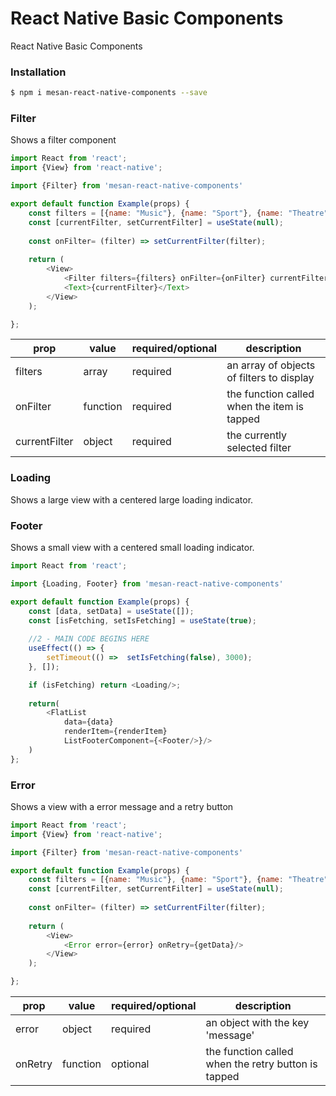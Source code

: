 # React Native Basic Components
React Native Basic Components

### Installation

```bash
$ npm i mesan-react-native-components --save
```

### Filter
Shows a filter component

```javascript
import React from 'react';
import {View} from 'react-native';

import {Filter} from 'mesan-react-native-components'

export default function Example(props) {
    const filters = [{name: "Music"}, {name: "Sport"}, {name: "Theatre"}];
    const [currentFilter, setCurrentFilter] = useState(null);
    
    const onFilter= (filter) => setCurrentFilter(filter);
    
    return (
        <View>
            <Filter filters={filters} onFilter={onFilter} currentFilter={currentFilter}/>
            <Text>{currentFilter}</Text>
        </View>
    );

};
```

| prop | value | required/optional | description |
| ---- | ----- | ----------------- | ----------- |
| filters | array | required | an array of objects of filters to display |
| onFilter | function | required | the function called when the item is tapped |
| currentFilter | object | required | the currently selected filter |


### Loading
Shows a large view with a centered large loading indicator.

### Footer
Shows a small view with a centered small loading indicator.

```javascript
import React from 'react';

import {Loading, Footer} from 'mesan-react-native-components'

export default function Example(props) {
    const [data, setData] = useState([]);
    const [isFetching, setIsFetching] = useState(true);
    
    //2 - MAIN CODE BEGINS HERE
    useEffect(() => {
        setTimeout(() =>  setIsFetching(false), 3000);
    }, []);

    if (isFetching) return <Loading/>;
    
    return(
        <FlatList
            data={data}
            renderItem={renderItem}
            ListFooterComponent={<Footer/>}/>
    )
};
```

### Error
Shows a view with a error message and a retry button

```javascript
import React from 'react';
import {View} from 'react-native';

import {Filter} from 'mesan-react-native-components'

export default function Example(props) {
    const filters = [{name: "Music"}, {name: "Sport"}, {name: "Theatre"}];
    const [currentFilter, setCurrentFilter] = useState(null);
    
    const onFilter= (filter) => setCurrentFilter(filter);
    
    return (
        <View>
            <Error error={error} onRetry={getData}/>
        </View>
    );

};
```

| prop | value | required/optional | description |
| ---- | ----- | ----------------- | ----------- |
| error | object | required | an object with the key 'message' |
| onRetry | function | optional | the function called when the retry button is tapped |
